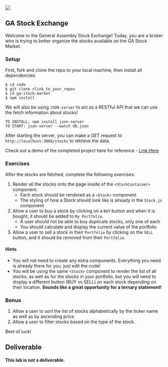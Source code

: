 <img src="https://images.unsplash.com/photo-1604689598793-b8bf1dc445a1?ixid=MXwxMjA3fDB8MHxwaG90by1wYWdlfHx8fGVufDB8fHw%3D&ixlib=rb-1.2.1&auto=format&fit=crop&w=1350&q=80">

## GA Stock Exchange

Welcome to the General Assembly Stock Exchange!
Today, you are a broker who is trying to better organize the stocks available on the GA Stock Market.

### Setup

First, fork and clone the repo to your local machine, then install all dependencies:
```
$ cd code
$ git clone <link_to_your_repo>
$ cd ga-stock-market
$ npm install
```

We will also be using `JSON-server` to act as a RESTful API that we can use the fetch information about stocks!

```
TO INSTALL: npm install json-server
TO START: json-server --watch db.json
```

After starting the server, you can make a GET request to `http://localhost:3000/stocks` to retrieve the data.

Check out a demo of the completed project here for reference - [Link Here](https://d1pmw.csb.app/)

### Exercises

After the stocks are fetched, complete the following exercises:
1. Render all the stocks onto the page inside of the `<StockContainer>` component.
    - Each stock should be rendered as a `<Stock>` component
    - The styling of how a Stock should look like is already in the `Stock.js` component
2. Allow a user to buy a stock by clicking on a `BUY` button and when it is bought, it should be added to `My Portfolio`.
    - A user should not be able to buy duplicate stocks, only one of each
    - You should calculate and display the current value of the portfolio
3. Allow a user to sell a stock in their `Portfolio` by clicking on the `SELL` button, and it should be removed from their `Portfolio`.

#### Hints
- You will not need to create any extra components. Everything you need is already there for you, just edit the code!
- You will be using the same `<Stock>` component to render the list of all stocks, as well as for the stocks in your portfolio, but you will need to display a different button (BUY vs SELL) on each stock depending on their location. **Sounds like a great opportunity for a ternary statement!**

### Bonus 
1. Allow a user to sort the list of stocks alphabetically by the ticker name as well as by ascending price.
2. Allow a user to filter stocks based on the type of the stock.

Best of luck!


## Deliverable

#### This lab is not a deliverable.